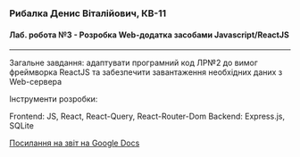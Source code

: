 ### Рибалка Денис Віталійович, КВ-11

#### Лаб. робота №3 - Розробка Web-додатка засобами Javascript/ReactJS
---
Загальне завдання: адаптувати програмний код ЛР№2 до вимог фреймворка ReactJS та забезпечити завантаження необхідних даних з Web-сервера

Інструменти розробки:

Frontend: JS, React, React-Query, React-Router-Dom
Backend: Express.js, SQLite


[Посилання на звіт на Google Docs](https://docs.google.com/document/d/1RpK3k2MPwYxSXihaYBS-W8bEgBDOMyGt/edit?usp=sharing&ouid=109151321233950976452&rtpof=true&sd=true)